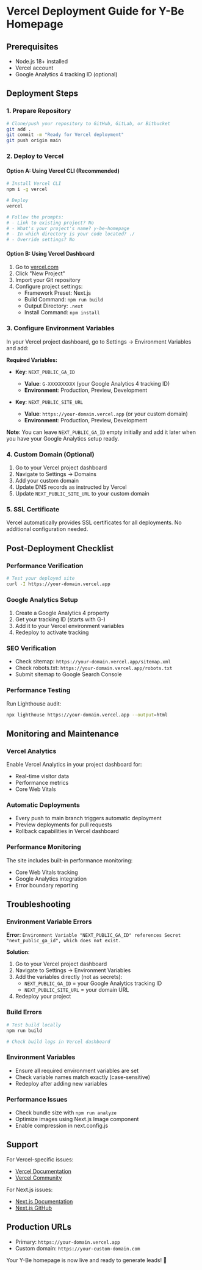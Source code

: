 # Vercel Deployment Guide for Y-Be Homepage

## Prerequisites
- Node.js 18+ installed
- Vercel account
- Google Analytics 4 tracking ID (optional)

## Deployment Steps

### 1. Prepare Repository
```bash
# Clone/push your repository to GitHub, GitLab, or Bitbucket
git add .
git commit -m "Ready for Vercel deployment"
git push origin main
```

### 2. Deploy to Vercel

#### Option A: Using Vercel CLI (Recommended)
```bash
# Install Vercel CLI
npm i -g vercel

# Deploy
vercel

# Follow the prompts:
# - Link to existing project? No
# - What's your project's name? y-be-homepage
# - In which directory is your code located? ./
# - Override settings? No
```

#### Option B: Using Vercel Dashboard
1. Go to [vercel.com](https://vercel.com)
2. Click "New Project"
3. Import your Git repository
4. Configure project settings:
   - Framework Preset: Next.js
   - Build Command: `npm run build`
   - Output Directory: `.next`
   - Install Command: `npm install`

### 3. Configure Environment Variables
In your Vercel project dashboard, go to Settings → Environment Variables and add:

**Required Variables:**
- **Key**: `NEXT_PUBLIC_GA_ID`
  - **Value**: `G-XXXXXXXXXX` (your Google Analytics 4 tracking ID)
  - **Environment**: Production, Preview, Development

- **Key**: `NEXT_PUBLIC_SITE_URL`
  - **Value**: `https://your-domain.vercel.app` (or your custom domain)
  - **Environment**: Production, Preview, Development

**Note**: You can leave `NEXT_PUBLIC_GA_ID` empty initially and add it later when you have your Google Analytics setup ready.

### 4. Custom Domain (Optional)
1. Go to your Vercel project dashboard
2. Navigate to Settings → Domains
3. Add your custom domain
4. Update DNS records as instructed by Vercel
5. Update `NEXT_PUBLIC_SITE_URL` to your custom domain

### 5. SSL Certificate
Vercel automatically provides SSL certificates for all deployments. No additional configuration needed.

## Post-Deployment Checklist

### Performance Verification
```bash
# Test your deployed site
curl -I https://your-domain.vercel.app
```

### Google Analytics Setup
1. Create a Google Analytics 4 property
2. Get your tracking ID (starts with G-)
3. Add it to your Vercel environment variables
4. Redeploy to activate tracking

### SEO Verification
- Check sitemap: `https://your-domain.vercel.app/sitemap.xml`
- Check robots.txt: `https://your-domain.vercel.app/robots.txt`
- Submit sitemap to Google Search Console

### Performance Testing
Run Lighthouse audit:
```bash
npx lighthouse https://your-domain.vercel.app --output=html
```

## Monitoring and Maintenance

### Vercel Analytics
Enable Vercel Analytics in your project dashboard for:
- Real-time visitor data
- Performance metrics
- Core Web Vitals

### Automatic Deployments
- Every push to main branch triggers automatic deployment
- Preview deployments for pull requests
- Rollback capabilities in Vercel dashboard

### Performance Monitoring
The site includes built-in performance monitoring:
- Core Web Vitals tracking
- Google Analytics integration
- Error boundary reporting

## Troubleshooting

### Environment Variable Errors
**Error**: `Environment Variable "NEXT_PUBLIC_GA_ID" references Secret "next_public_ga_id", which does not exist.`

**Solution**: 
1. Go to your Vercel project dashboard
2. Navigate to Settings → Environment Variables
3. Add the variables directly (not as secrets):
   - `NEXT_PUBLIC_GA_ID` = your Google Analytics tracking ID
   - `NEXT_PUBLIC_SITE_URL` = your domain URL
4. Redeploy your project

### Build Errors
```bash
# Test build locally
npm run build

# Check build logs in Vercel dashboard
```

### Environment Variables
- Ensure all required environment variables are set
- Check variable names match exactly (case-sensitive)
- Redeploy after adding new variables

### Performance Issues
- Check bundle size with `npm run analyze`
- Optimize images using Next.js Image component
- Enable compression in next.config.js

## Support
For Vercel-specific issues:
- [Vercel Documentation](https://vercel.com/docs)
- [Vercel Community](https://github.com/vercel/vercel/discussions)

For Next.js issues:
- [Next.js Documentation](https://nextjs.org/docs)
- [Next.js GitHub](https://github.com/vercel/next.js)

## Production URLs
- Primary: `https://your-domain.vercel.app`
- Custom domain: `https://your-custom-domain.com`

Your Y-Be homepage is now live and ready to generate leads! 🚀
